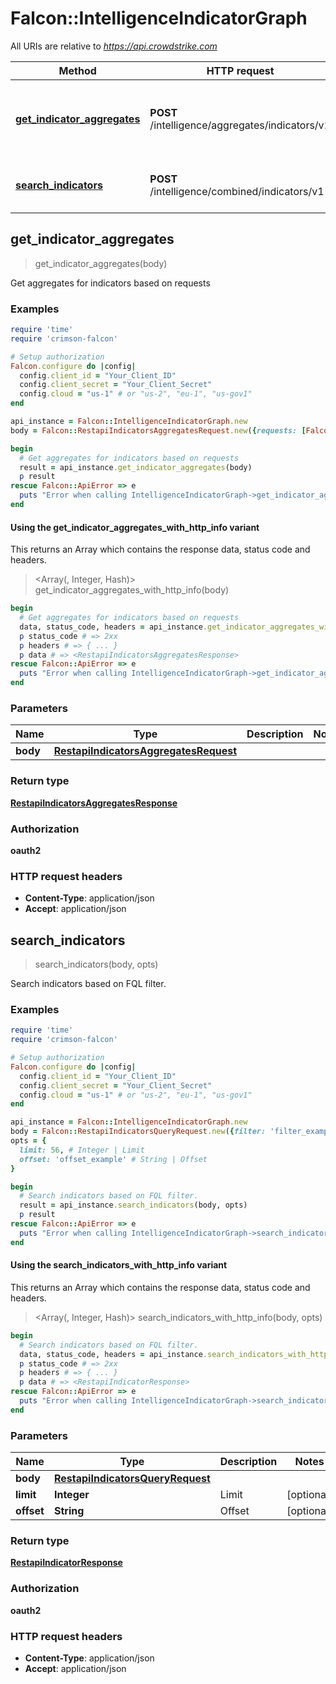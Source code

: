 # Falcon::IntelligenceIndicatorGraph

All URIs are relative to *https://api.crowdstrike.com*

| Method | HTTP request | Description |
| ------ | ------------ | ----------- |
| [**get_indicator_aggregates**](IntelligenceIndicatorGraph.md#get_indicator_aggregates) | **POST** /intelligence/aggregates/indicators/v1 | Get aggregates for indicators based on requests |
| [**search_indicators**](IntelligenceIndicatorGraph.md#search_indicators) | **POST** /intelligence/combined/indicators/v1 | Search indicators based on FQL filter. |


## get_indicator_aggregates

> <RestapiIndicatorsAggregatesResponse> get_indicator_aggregates(body)

Get aggregates for indicators based on requests

### Examples

```ruby
require 'time'
require 'crimson-falcon'

# Setup authorization
Falcon.configure do |config|
  config.client_id = "Your_Client_ID"
  config.client_secret = "Your_Client_Secret"
  config.cloud = "us-1" # or "us-2", "eu-1", "us-gov1"
end

api_instance = Falcon::IntelligenceIndicatorGraph.new
body = Falcon::RestapiIndicatorsAggregatesRequest.new({requests: [Falcon::MsaAggregateQueryRequest.new({date_ranges: [Falcon::MsaDateRangeSpec.new({from: 'from_example', to: 'to_example'})], exclude: 'exclude_example', field: 'field_example', filter: 'filter_example', from: 37, include: 'include_example', interval: 'interval_example', missing: 'missing_example', name: 'name_example', q: 'q_example', ranges: [Falcon::MsaRangeSpec.new({from: 3.56, to: 3.56})], size: 37, sort: 'sort_example', sub_aggregates: [Falcon::MsaAggregateQueryRequest.new({date_ranges: [Falcon::MsaDateRangeSpec.new({from: 'from_example', to: 'to_example'})], exclude: 'exclude_example', field: 'field_example', filter: 'filter_example', from: 37, include: 'include_example', interval: 'interval_example', missing: 'missing_example', name: 'name_example', q: 'q_example', ranges: [Falcon::MsaRangeSpec.new({from: 3.56, to: 3.56})], size: 37, sort: 'sort_example', sub_aggregates: [], time_zone: 'time_zone_example', type: 'type_example'})], time_zone: 'time_zone_example', type: 'type_example'})]}) # RestapiIndicatorsAggregatesRequest | 

begin
  # Get aggregates for indicators based on requests
  result = api_instance.get_indicator_aggregates(body)
  p result
rescue Falcon::ApiError => e
  puts "Error when calling IntelligenceIndicatorGraph->get_indicator_aggregates: #{e}"
end
```

#### Using the get_indicator_aggregates_with_http_info variant

This returns an Array which contains the response data, status code and headers.

> <Array(<RestapiIndicatorsAggregatesResponse>, Integer, Hash)> get_indicator_aggregates_with_http_info(body)

```ruby
begin
  # Get aggregates for indicators based on requests
  data, status_code, headers = api_instance.get_indicator_aggregates_with_http_info(body)
  p status_code # => 2xx
  p headers # => { ... }
  p data # => <RestapiIndicatorsAggregatesResponse>
rescue Falcon::ApiError => e
  puts "Error when calling IntelligenceIndicatorGraph->get_indicator_aggregates_with_http_info: #{e}"
end
```

### Parameters

| Name | Type | Description | Notes |
| ---- | ---- | ----------- | ----- |
| **body** | [**RestapiIndicatorsAggregatesRequest**](RestapiIndicatorsAggregatesRequest.md) |  |  |

### Return type

[**RestapiIndicatorsAggregatesResponse**](RestapiIndicatorsAggregatesResponse.md)

### Authorization

**oauth2**

### HTTP request headers

- **Content-Type**: application/json
- **Accept**: application/json


## search_indicators

> <RestapiIndicatorResponse> search_indicators(body, opts)

Search indicators based on FQL filter.

### Examples

```ruby
require 'time'
require 'crimson-falcon'

# Setup authorization
Falcon.configure do |config|
  config.client_id = "Your_Client_ID"
  config.client_secret = "Your_Client_Secret"
  config.cloud = "us-1" # or "us-2", "eu-1", "us-gov1"
end

api_instance = Falcon::IntelligenceIndicatorGraph.new
body = Falcon::RestapiIndicatorsQueryRequest.new({filter: 'filter_example', sort: [Falcon::RestapiIndicatorsQuerySortRequest.new({field: 'field_example', missing: 3.56, order: 'order_example'})]}) # RestapiIndicatorsQueryRequest | 
opts = {
  limit: 56, # Integer | Limit
  offset: 'offset_example' # String | Offset
}

begin
  # Search indicators based on FQL filter.
  result = api_instance.search_indicators(body, opts)
  p result
rescue Falcon::ApiError => e
  puts "Error when calling IntelligenceIndicatorGraph->search_indicators: #{e}"
end
```

#### Using the search_indicators_with_http_info variant

This returns an Array which contains the response data, status code and headers.

> <Array(<RestapiIndicatorResponse>, Integer, Hash)> search_indicators_with_http_info(body, opts)

```ruby
begin
  # Search indicators based on FQL filter.
  data, status_code, headers = api_instance.search_indicators_with_http_info(body, opts)
  p status_code # => 2xx
  p headers # => { ... }
  p data # => <RestapiIndicatorResponse>
rescue Falcon::ApiError => e
  puts "Error when calling IntelligenceIndicatorGraph->search_indicators_with_http_info: #{e}"
end
```

### Parameters

| Name | Type | Description | Notes |
| ---- | ---- | ----------- | ----- |
| **body** | [**RestapiIndicatorsQueryRequest**](RestapiIndicatorsQueryRequest.md) |  |  |
| **limit** | **Integer** | Limit | [optional] |
| **offset** | **String** | Offset | [optional] |

### Return type

[**RestapiIndicatorResponse**](RestapiIndicatorResponse.md)

### Authorization

**oauth2**

### HTTP request headers

- **Content-Type**: application/json
- **Accept**: application/json

